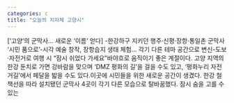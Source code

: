 ```yaml
---
categories: c
title: "오늘의 지자체 고양시"
---
```

[‘고양’의 군막사… 새로운 ‘이름’ 얻다] -한강하구 지키던 행주·신평·장항·통일촌 군막사 ‘시민 품으로’-시각 예술 창작, 장항습지 생태 체험… 각기 다른 테마 공간으로 변신-도보·자전거로 여행 시 “잠시 쉬었다 가세요”바야흐로 움직이기 좋은 계절이다. 고양 지역의 한강 둔치로 가면 강바람을 맞으며 ‘DMZ 평화의 길’을 걸을 수도 있고, ‘평화누리 자전거길’에서 페달을 밟을 수도 있다.이곳에 시민들을 위한 새로운 공간이 생겼다. 한강 철책선을 따라 설치됐던 군막사 4곳이 각기 다른 모습으로 탈바꿈했다. 잠시 숨을 고를 수 있는